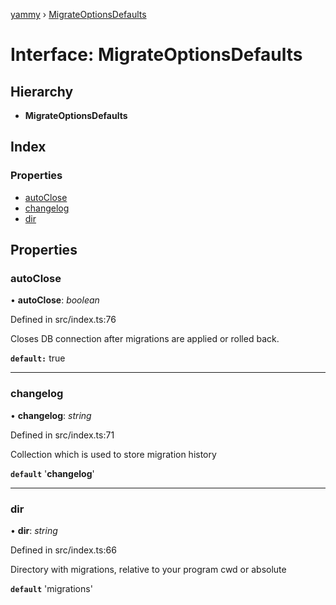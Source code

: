 [yammy](../README.md) › [MigrateOptionsDefaults](migrateoptionsdefaults.md)

# Interface: MigrateOptionsDefaults

## Hierarchy

* **MigrateOptionsDefaults**

## Index

### Properties

* [autoClose](migrateoptionsdefaults.md#autoclose)
* [changelog](migrateoptionsdefaults.md#changelog)
* [dir](migrateoptionsdefaults.md#dir)

## Properties

###  autoClose

• **autoClose**: *boolean*

Defined in src/index.ts:76

Closes DB connection after migrations are applied or rolled back.

**`default:`** true

___

###  changelog

• **changelog**: *string*

Defined in src/index.ts:71

Collection which is used to store migration history

**`default`** '__changelog__'

___

###  dir

• **dir**: *string*

Defined in src/index.ts:66

Directory with migrations, relative to your program cwd or absolute

**`default`** 'migrations'
